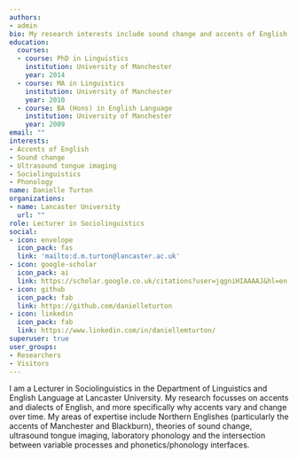 ```yaml
---
authors:
- admin
bio: My research interests include sound change and accents of English.
education:
  courses:
  - course: PhD in Linguistics
    institution: University of Manchester
    year: 2014
  - course: MA in Linguistics
    institution: University of Manchester
    year: 2010
  - course: BA (Hons) in English Language
    institution: University of Manchester
    year: 2009
email: ""
interests:
- Accents of English
- Sound change
- Ultrasound tongue imaging
- Sociolinguistics
- Phonology
name: Danielle Turton
organizations:
- name: Lancaster University
  url: ""
role: Lecturer in Sociolinguistics
social:
- icon: envelope
  icon_pack: fas
  link: 'mailto:d.m.turton@lancaster.ac.uk'
- icon: google-scholar
  icon_pack: ai
  link: https://scholar.google.co.uk/citations?user=jqgniHIAAAAJ&hl=en
- icon: github
  icon_pack: fab
  link: https://github.com/danielleturton
- icon: linkedin
  icon_pack: fab
  link: https://www.linkedin.com/in/daniellemturton/
superuser: true
user_groups:
- Researchers
- Visitors
---
```


I am a Lecturer in Sociolinguistics in the Department of Linguistics and English Language at Lancaster University. My research focusses on accents and dialects of English, and more specifically why accents vary and change over time. My areas of expertise include Northern Englishes (particularly the accents of Manchester and Blackburn), theories of sound change, ultrasound tongue imaging, laboratory phonology and the intersection between variable processes and phonetics/phonology interfaces.
